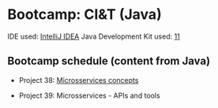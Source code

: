 # Bootcamp: CI&T (Java)

IDE used: [IntelliJ IDEA](https://www.jetbrains.com/idea/)
Java Development Kit used: [11](https://www.oracle.com/java/technologies/downloads/)

## Bootcamp schedule (content from Java)
- Project 38: [Microsservices concepts](https://github.com/jmmaraociandt/tc-hbtn-microservices/tree/main/0x00)

- Project 39: Microsservices - APIs and tools
